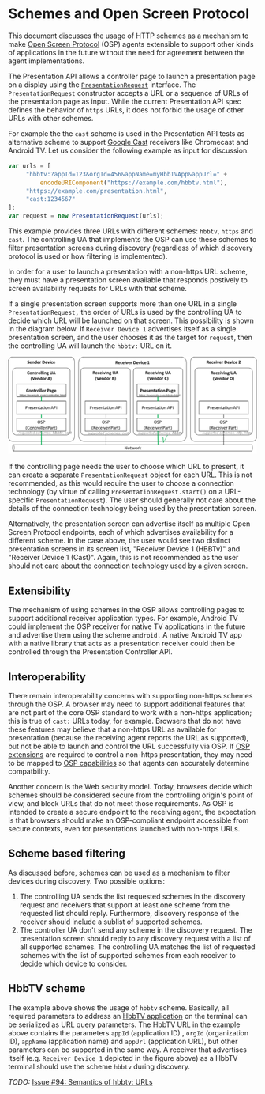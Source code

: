 # Schemes and Open Screen Protocol

This document discusses the usage of HTTP schemes as a mechanism to make [Open
Screen Protocol](https://webscreens.github.io/openscreenprotocol/) (OSP) agents
extensible to support other kinds of applications in the future without the need
for agreement between the agent implementations.

The Presentation API allows a controller page to launch a presentation page on a
display using the 
[`PresentationRequest`](https://www.w3.org/TR/presentation-api/#interface-presentationrequest)
interface. The `PresentationRequest` constructor accepts a URL or a sequence of
URLs of the presentation page as input. While the current Presentation API spec
defines the behavior of `https` URLs, it does not forbid the usage of other URLs
with other schemes.

For example the the `cast` scheme is used in the Presentation API tests as
alternative scheme to support [Google Cast](https://developers.google.com/cast/)
receivers like Chromecast and Android TV. Let us consider the following example
as input for discussion:

```javascript
var urls = [
     "hbbtv:?appId=123&orgId=456&appName=myHbbTVApp&appUrl=" +
         encodeURIComponent("https://example.com/hbbtv.html"),
     "https://example.com/presentation.html",
     "cast:1234567"
];
var request = new PresentationRequest(urls);
```

This example provides three URLs with different schemes: `hbbtv`, `https` and
`cast`. The controlling UA that implements the OSP can use these schemes to
filter presentation screens during discovery (regardless of which discovery
protocol is used or how filtering is implemented).

In order for a user to launch a presentation with a non-https URL scheme, they
must have a presentation screen available that responds postively to screen
availability requests for URLs with that scheme.

If a single presentation screen supports more than one URL in a single
`PresentationRequest,` the order of URLs is used by the controlling UA to decide
which URL will be launched on that screen.  This possibility is shown in the
diagram below.  If `Receiver Device 1` advertises itself as a single
presentation screen, and the user chooses it as the target for `request`, then
the controlling UA will launch the `hbbtv:` URL on it.

![](images/schemes.png)

If the controlling page needs the user to choose which URL to present, it can
create a separate `PresentationRequest` object for each URL.  This is not
recommended, as this would require the user to choose a connection technology
(by virtue of calling `PresentationRequest.start()` on a URL-specific
`PresentationRequest`).  The user should generally not care about the details of
the connection technology being used by the presentation screen.

Alternatively, the presentation screen can advertise itself as multiple Open
Screen Protocol endpoints, each of which advertises availability for a different
scheme.  In the case above, the user would see two distinct presentation screens
in its screen list, "Receiver Device 1 (HBBTv)" and "Receiver Device 1 (Cast)".
Again, this is not recommended as the user should not care about the connection
technology used by a given screen.

## Extensibility

The mechanism of using schemes in the OSP allows controlling pages to support
additional receiver application types.  For example, Android TV could implement
the OSP receiver for native TV applications in the future and advertise them
using the scheme `android.` A native Android TV app with a native library that
acts as a presentation receiver could then be controlled through the
Presentation Controller API.

## Interoperability

There remain interoperability concerns with supporting non-https schemes through
the OSP.  A browser may need to support additional features that are not part of
the core OSP standard to work with a non-https application; this is true of
`cast:` URLs today, for example.  Browsers that do not have these features may
believe that a non-https URL as available for presentation (because the
receiving agent reports the URL as supported), but not be able to launch and
control the URL successfully via OSP.  If [OSP
extensions](https://webscreens.github.io/openscreenprotocol/#protocol-extensions)
are required to control a non-https presentation, they may need to be mapped to
[OSP capabilities](https://github.com/webscreens/openscreenprotocol/blob/gh-pages/capabilities.md)
so that agents can accurately determine compatbility.

Another concern is the Web security model. Today, browsers decide which schemes
should be considered secure from the controlling origin's point of view, and
block URLs that do not meet those requirements.  As OSP is intended to create a
secure endpoint to the receiving agent, the expectation is that browsers should
make an OSP-compliant endpoint accessible from secure contexts, even for
presentations launched with non-https URLs.

## Scheme based filtering

As discussed before, schemes can be used as a mechanism to filter devices during
discovery. Two possible options:

1. The controlling UA sends the list requested schemes in the discovery request
   and receivers that support at least one scheme from the requested list should
   reply. Furthermore, discovery response of the receiver should include a
   sublist of supported schemes.
2. The controller UA don't send any scheme in the discovery request. The
   presentation screen should reply to any discovery request with a list of all
   supported schemes. The controlling UA matches the list of requested schemes
   with the list of supported schemes from each receiver to decide which device
   to consider.

## HbbTV scheme

The example above shows the usage of `hbbtv` scheme. Basically, all required
parameters to address an [HbbTV application](https://www.hbbtv.org/) on the terminal
can be serialized as URL query parameters. The HbbTV URL in the example above
contains the parameters `appId` (application ID) , `orgId` (organization ID),
`appName` (application name) and `appUrl` (application URL), but other
parameters can be supported in the same way. A receiver that advertises itself
(e.g. `Receiver Device 1` depicted in the figure above) as a HbbTV terminal
should use the scheme `hbbtv` during discovery.

*TODO:*
[Issue #94: Semantics of hbbtv: URLs](https://github.com/webscreens/openscreenprotocol/issues/94)


